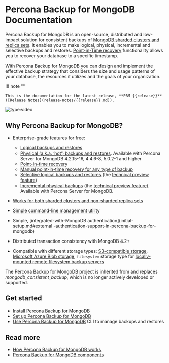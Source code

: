 # Percona Backup for MongoDB Documentation


Percona Backup for MongoDB is an open-source, distributed and low-impact solution for consistent backups of [MongoDB sharded clusters and replica sets](deployments.md). It enables you to make logical, physical, incremental and selective backups and restores. [Point-in-Time recovery](usage/point-in-time-recovery.md) functionality allows you to recover your database to a specific timestamp. 

With Percona Backup for MongoDB you can  design and implement the effective backup strategy that considers the size and usage patterns of your database, the resources it utilizes and the goals of your organization. 

!!! note ""

    This is the documentation for the latest release, **PBM {{release}}** ([Release Notes](release-notes/{{release}}.md)).

![type:video](https://www.screencast.com/users/catalina.adam/folders/Camtasia%20Studio/media/214d921f-b3ee-40f4-8ab0-51ad9053e9fb/embed)

## Why Percona Backup for MongoDB?

* Enterprise-grade features for free: 

    * [Logical backups and restores](details/logical.md)
    * [Physical (a.k.a. ‘hot’) backups and restores](details/physical.md). Available with Percona Server for MongoDB 4.2.15-16, 4.4.6-8, 5.0.2-1 and higher
    * [Point-in-time recovery](usage/point-in-time-recovery.md)
    * [Manual point-in-time recovery for any type of backup](usage/oplog-replay.md)
    * [Selective logical backups and restores](usage/selective-backup.md) (the [technical preview feature](reference/glossary.md#technical-preview-feature))
    * [Incremental physical backups](usage/incremental-backup.md) (the [technical preview feature](reference/glossary.md#technical-preview-feature)). Available with Percona Server for MongoDB.

* [Works for both sharded clusters and non-sharded replica sets](deployments.md)
* [Simple command-line management utility](reference/pbm-commands.md)
* Simple, [integrated-with-MongoDB authentication](initial-setup.md#external -authentication-support-in-percona-backup-for-mongodb)
* Distributed transaction consistency with MongoDB 4.2+
* Compatible with different storage types: [S3-compatible storage](details/storage-configuration.md#s3-compatible-storage), [Microsoft Azure Blob storage](details/storage-configuration.md#microsoft-azure-blob-storage), `filesystem` storage type for [locally-mounted remote filesystem backup servers](details/storage-configuration.md#remote-filesystem-server-storage)


The Percona Backup for MongoDB project is inherited from and replaces *mongodb_consistent_backup*, which is no longer actively developed or supported.

## Get started

* [Install Percona Backup for MongoDB](installation.md)
* [Set up Percona Backup for MongoDB](initial-setup.md)
* [Use Percona Backup for MongoDB](reference/pbm-commands.md) CLI to manage backups and restores

## Read more

* [How Percona Backup for MongoDB works](intro.md)
* [Percona Backup for MongoDB components](pbm-components.md)



[^1]: Tech Preview Features are not yet ready for enterprise use and are not included in support via SLA. They are included in this release so that users can provide feedback prior to the full release of the feature in a future GA release (or removal of the feature if it is deemed not useful). This functionality can change (APIs, CLIs, etc.) from tech preview to GA.
